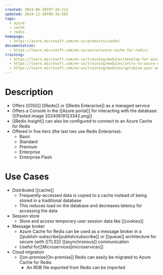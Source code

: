 ```yaml
---
created: 2024-06-18T07:18:21Z
updated: 2024-12-10T08:34:58Z
tags:
  - azure
  - cache
  - redis
homepage:
  - https://azure.microsoft.com/en-us/products/cache/
documentation:
  - https://learn.microsoft.com/en-us/azure/azure-cache-for-redis/
training:
  - https://learn.microsoft.com/en-us/training/modules/develop-for-azure-cache-for-redis/
  - https://learn.microsoft.com/en-us/training/modules/intro-to-azure-cache-for-redis/
  - https://learn.microsoft.com/en-us/training/modules/optimize-your-web-apps-with-redis/
---
```

# Description

- Offers [[OSS]] [[Redis]] or [[Redis Enterprise]] as a managed service
- Offers a  Console in the [[Azure portal]] for interacting with the database:
  ![[Pasted image 20240619123342.png]]
- [[Redis Insight]] can also be configured to connect to an Azure Cache for Redis
- Offered in five tiers (the last two use Redis Enterprise):
	- Basic
	- Standard
	- Premium
	- Enterprise
	- Enterprise Flash
# Use Cases
- Distributed [[cache]]
	- Frequently-accessed data is copied to a cache instead of being stored in a traditional database
	- This reduces load on the database and decreases latency for accessing the data
- Session store
	- Store and access temporary user session data like [[cookies]]
- Message broker
	- Azure Cache for Redis can be used as a message broker in a [[publish-subscribe|publish/subscribe]] or [[queue]] architecture for secure (with [[TLS]]) [[asynchronous]] communication
	- Useful for[[Microservices|microservices]]
- Cloud migration
	- [[on-premise|On-premise]] Redis can easily be migrated to Azure Cache for Redis
		- An RDB file exported from Redis can be imported